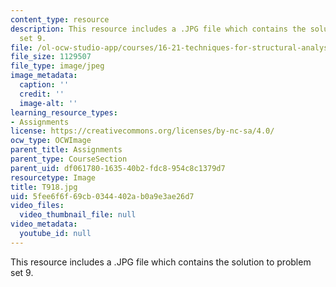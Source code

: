 ```yaml
---
content_type: resource
description: This resource includes a .JPG file which contains the solution to problem
  set 9.
file: /ol-ocw-studio-app/courses/16-21-techniques-for-structural-analysis-and-design-spring-2005/5fee6f6f69cb0344402ab0a9e3ae26d7_T918.jpg
file_size: 1129507
file_type: image/jpeg
image_metadata:
  caption: ''
  credit: ''
  image-alt: ''
learning_resource_types:
- Assignments
license: https://creativecommons.org/licenses/by-nc-sa/4.0/
ocw_type: OCWImage
parent_title: Assignments
parent_type: CourseSection
parent_uid: df061780-1635-40b2-fdc8-954c8c1379d7
resourcetype: Image
title: T918.jpg
uid: 5fee6f6f-69cb-0344-402a-b0a9e3ae26d7
video_files:
  video_thumbnail_file: null
video_metadata:
  youtube_id: null
---
```

This resource includes a .JPG file which contains the solution to problem set 9.